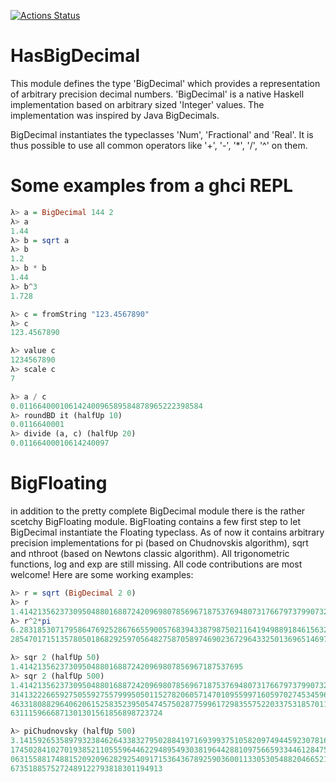 [![Actions Status](https://github.com/thma/HasBigDecimal/workflows/Haskell-CI/badge.svg)](https://github.com/thma/HasBigDecimal/actions)

# HasBigDecimal

This module defines the type 'BigDecimal' which provides a representation of arbitrary precision decimal numbers.
'BigDecimal' is a native Haskell implementation based on arbitrary sized 'Integer' values.
The implementation was inspired by Java BigDecimals.

BigDecimal instantiates the typeclasses 'Num', 'Fractional' and 'Real'. It is thus possible to use all common operators like '+', '-', '*', '/', '^' on them.

# Some examples from a ghci REPL
```haskell
λ> a = BigDecimal 144 2
λ> a
1.44
λ> b = sqrt a
λ> b
1.2
λ> b * b
1.44
λ> b^3
1.728

λ> c = fromString "123.4567890"
λ> c
123.4567890

λ> value c
1234567890
λ> scale c
7

λ> a / c
0.01166400010614240096589584878965222398584
λ> roundBD it (halfUp 10)
0.0116640001
λ> divide (a, c) (halfUp 20)
0.01166400010614240097


```

# BigFloating
in addition to the pretty complete BigDecimal module there is the rather scetchy BigFloating module.
BigFloating contains a few first step to let BigDecimal instantiate the Floating typeclass.
As of now it contains arbitrary precision implementations for pi (based on Chudnovskis algorithm), sqrt and nthroot (based on Newtons classic algorithm).
All trigonometric functions, log and exp are still missing.
All code contributions are most welcome!
Here are some working examples:

```haskell
λ> r = sqrt (BigDecimal 2 0)
λ> r
1.4142135623730950488016887242096980785696718753769480731766797379907324784621070388503875343276415727
λ> r^2*pi
6.2831853071795864769252867665590057683943387987502116419498891846156328125724179972560696506842341354888751599627582719047851094900943142191176629514606739
28547017151357805018682925970564827587058974690236729643325013696514697383143361638452329945607739055327681644609147889519349178329780951524191191

λ> sqr 2 (halfUp 50)
1.41421356237309504880168872420969807856967187537695
λ> sqr 2 (halfUp 500)
1.4142135623730950488016887242096980785696718753769480731766797379907324784621070388503875343276415727350138462309122970249248360558507372126441214970999358
314132226659275055927557999505011527820605714701095599716059702745345968620147285174186408891986095523292304843087143214508397626036279952514079896872533965
463318088296406206152583523950547457502877599617298355752203375318570113543746034084988471603868999706990048150305440277903164542478230684929369186215805784
6311159666871301301561856898723724

λ> piChudnovsky (halfUp 500)
3.1415926535897932384626433832795028841971693993751058209749445923078164062862089986280348253421170679821480865132823066470938446095505822317253594081284811
174502841027019385211055596446229489549303819644288109756659334461284756482337867831652712019091456485669234603486104543266482133936072602491412737245870066
063155881748815209209628292540917153643678925903600113305305488204665213841469519415116094330572703657595919530921861173819326117931051185480744623799627495
6735188575272489122793818301194913


```

